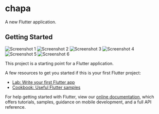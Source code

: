 # chapa

A new Flutter application.

## Getting Started
![Screenshot 1](https://github.com/Dawith305/flutter-soap-api/blob/main/sc-1.jpg)
![Screenshot 2](https://github.com/Dawith305/flutter-soap-api/blob/main/sc-2.jpg)
![Screenshot 3](https://github.com/Dawith305/flutter-soap-api/blob/main/sc-3.jpg)
![Screenshot 4](https://github.com/Dawith305/flutter-soap-api/blob/main/sc-4.jpg)
![Screenshot 5](https://github.com/Dawith305/flutter-soap-api/blob/main/sc-5.jpg)
![Screenshot 6](https://github.com/Dawith305/flutter-soap-api/blob/main/sc-6.jpg)

This project is a starting point for a Flutter application.

A few resources to get you started if this is your first Flutter project:

- [Lab: Write your first Flutter app](https://flutter.dev/docs/get-started/codelab)
- [Cookbook: Useful Flutter samples](https://flutter.dev/docs/cookbook)

For help getting started with Flutter, view our
[online documentation](https://flutter.dev/docs), which offers tutorials,
samples, guidance on mobile development, and a full API reference.
